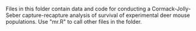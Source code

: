 Files in this folder contain data and code for conducting a Cormack-Jolly-Seber capture-recapture analysis of survival of experimental deer mouse populations. Use "mr.R" to call other files in the folder.  
